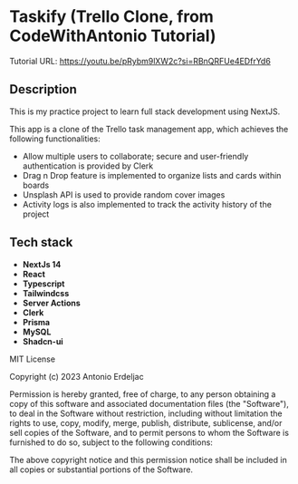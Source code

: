 # Taskify (Trello Clone, from CodeWithAntonio Tutorial)

Tutorial URL: https://youtu.be/pRybm9lXW2c?si=RBnQRFUe4EDfrYd6

## Description

This is my practice project to learn full stack development using NextJS.

This app is a clone of the Trello task management app, which achieves the following functionalities:

- Allow multiple users to collaborate; secure and user-friendly authentication is provided by Clerk
- Drag n Drop feature is implemented to organize lists and cards within boards
- Unsplash API is used to provide random cover images
- Activity logs is also implemented to track the activity history of the project

## Tech stack

- **NextJs 14**
- **React**
- **Typescript**
- **Tailwindcss**
- **Server Actions**
- **Clerk**
- **Prisma**
- **MySQL**
- **Shadcn-ui**

MIT License

Copyright (c) 2023 Antonio Erdeljac

Permission is hereby granted, free of charge, to any person obtaining a copy
of this software and associated documentation files (the "Software"), to deal
in the Software without restriction, including without limitation the rights
to use, copy, modify, merge, publish, distribute, sublicense, and/or sell
copies of the Software, and to permit persons to whom the Software is
furnished to do so, subject to the following conditions:

The above copyright notice and this permission notice shall be included in all
copies or substantial portions of the Software.
